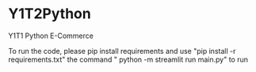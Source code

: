 # Y1T2Python
Y1T1 Python  E-Commerce 

To run the code, please pip install requirements and use
      "pip install -r requirements.txt"
the command " python -m streamlit run main.py" to run